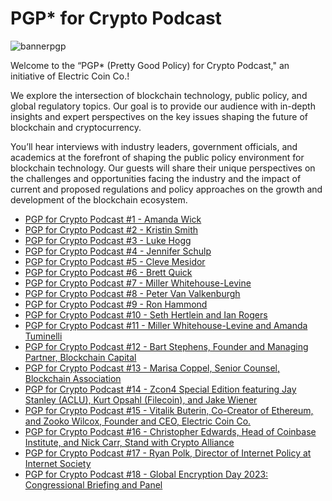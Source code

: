 
# PGP* for Crypto Podcast
![bannerpgp](https://user-images.githubusercontent.com/81990132/221758326-06cea3f5-4c9e-4466-b9ee-73854628a6aa.png)

Welcome to the “PGP* (Pretty Good Policy) for Crypto Podcast," an initiative of Electric Coin Co.!

We explore the intersection of blockchain technology, public policy, and global regulatory topics. Our goal is to provide our audience with in-depth insights and expert perspectives on the key issues shaping the future of blockchain and cryptocurrency.

You’ll hear interviews with industry leaders, government officials, and academics at the forefront of shaping the public policy environment for blockchain technology. Our guests will share their unique perspectives on the challenges and opportunities facing the industry and the impact of current and proposed regulations and policy approaches on the growth and development of the blockchain ecosystem.


* [PGP for Crypto Podcast #1 - Amanda Wick](https://www.youtube.com/watch?v=m7tvz-U1kJU)
* [PGP for Crypto Podcast #2 - Kristin Smith](https://www.youtube.com/watch?v=fpT-f82Wzc8)
* [PGP for Crypto Podcast #3 - Luke Hogg](https://www.youtube.com/watch?v=467EFsIx4yg)
* [PGP for Crypto Podcast #4 - Jennifer Schulp](https://www.youtube.com/watch?v=Cgnye-QYV7Q)
* [PGP for Crypto Podcast #5 - Cleve Mesidor](https://www.youtube.com/watch?v=sS35aykvf6E)
* [PGP for Crypto Podcast #6 - Brett Quick](https://www.youtube.com/watch?v=im0sXlnaGmU)
* [PGP for Crypto Podcast #7 - Miller Whitehouse-Levine](https://www.youtube.com/watch?v=-utatp0lK6s)
* [PGP for Crypto Podcast #8 - Peter Van Valkenburgh](https://www.youtube.com/watch?v=mMoAph6CBWA)
* [PGP for Crypto Podcast #9 - Ron Hammond](https://youtu.be/wdODEjbi41o)
* [PGP for Crypto Podcast #10 - Seth Hertlein and Ian Rogers](https://www.youtube.com/watch?v=1tgNKdiKUHQ)
* [PGP for Crypto Podcast #11 - Miller Whitehouse-Levine and Amanda Tuminelli](https://youtu.be/VwRJ1Ia3h6A)
* [PGP for Crypto Podcast #12 - Bart Stephens, Founder and Managing Partner, Blockchain Capital](https://youtu.be/Ce58qD5SXzw)
* [PGP for Crypto Podcast #13 - Marisa Coppel, Senior Counsel, Blockchain Association](https://youtu.be/etqA9xwuCOg)
* [PGP for Crypto Podcast #14 - Zcon4 Special Edition featuring Jay Stanley (ACLU), Kurt Opsahl (Filecoin), and Jake Wiener](https://www.youtube.com/watch?v=Ior4r0YtBUE)
* [PGP for Crypto Podcast #15 - Vitalik Buterin, Co-Creator of Ethereum, and Zooko Wilcox, Founder and CEO, Electric Coin Co.](https://www.youtube.com/watch?v=52DlSLx0_lY)
* [PGP for Crypto Podcast #16 - Christopher Edwards, Head of Coinbase Institute, and Nick Carr, Stand with Crypto Alliance](https://www.youtube.com/watch?v=YG211M_w9pw)
* [PGP for Crypto Podcast #17 - Ryan Polk, Director of Internet Policy at Internet Society](https://youtu.be/N-R_cex5Qw0?si=UEKbb3C-JRxmX05r)
* [PGP for Crypto Podcast #18 - Global Encryption Day 2023: Congressional Briefing and Panel](https://www.youtube.com/watch?v=XUEDjndJvBU)


